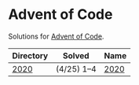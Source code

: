 <!-- SPDX-License-Identifier: X11 -->
# Advent of Code

Solutions for [Advent of Code](https://adventofcode.com/).

| Directory       | Solved           | Name
| ---             | ---              | ---
| [2020](./2020/) | (4/25) 1&ndash;4 | [2020](https://adventofcode.com/2020)
